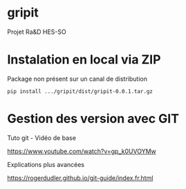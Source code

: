 # gripit
Projet Ra&D HES-SO

# Instalation en local via ZIP
Package non présent sur un canal de distribution

    pip install .../gripit/dist/gripit-0.0.1.tar.gz

# Gestion des version avec GIT
Tuto git - Vidéo de base

https://www.youtube.com/watch?v=gp_k0UVOYMw

Explications plus avancées

https://rogerdudler.github.io/git-guide/index.fr.html

